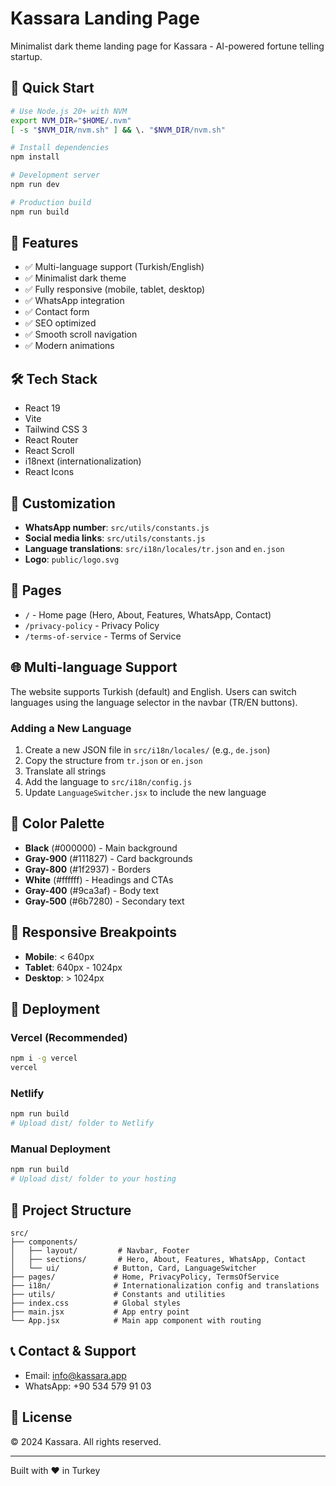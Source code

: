 # Kassara Landing Page

Minimalist dark theme landing page for Kassara - AI-powered fortune telling startup.

## 🚀 Quick Start

```bash
# Use Node.js 20+ with NVM
export NVM_DIR="$HOME/.nvm"
[ -s "$NVM_DIR/nvm.sh" ] && \. "$NVM_DIR/nvm.sh"

# Install dependencies
npm install

# Development server
npm run dev

# Production build
npm run build
```

## 🎨 Features

- ✅ Multi-language support (Turkish/English)
- ✅ Minimalist dark theme
- ✅ Fully responsive (mobile, tablet, desktop)
- ✅ WhatsApp integration
- ✅ Contact form
- ✅ SEO optimized
- ✅ Smooth scroll navigation
- ✅ Modern animations

## 🛠️ Tech Stack

- React 19
- Vite
- Tailwind CSS 3
- React Router
- React Scroll
- i18next (internationalization)
- React Icons

## 🔧 Customization

- **WhatsApp number**: `src/utils/constants.js`
- **Social media links**: `src/utils/constants.js`
- **Language translations**: `src/i18n/locales/tr.json` and `en.json`
- **Logo**: `public/logo.svg`

## 📄 Pages

- `/` - Home page (Hero, About, Features, WhatsApp, Contact)
- `/privacy-policy` - Privacy Policy
- `/terms-of-service` - Terms of Service

## 🌐 Multi-language Support

The website supports Turkish (default) and English. Users can switch languages using the language selector in the navbar (TR/EN buttons).

### Adding a New Language

1. Create a new JSON file in `src/i18n/locales/` (e.g., `de.json`)
2. Copy the structure from `tr.json` or `en.json`
3. Translate all strings
4. Add the language to `src/i18n/config.js`
5. Update `LanguageSwitcher.jsx` to include the new language

## 🎨 Color Palette

- **Black** (#000000) - Main background
- **Gray-900** (#111827) - Card backgrounds
- **Gray-800** (#1f2937) - Borders
- **White** (#ffffff) - Headings and CTAs
- **Gray-400** (#9ca3af) - Body text
- **Gray-500** (#6b7280) - Secondary text

## 📱 Responsive Breakpoints

- **Mobile**: < 640px
- **Tablet**: 640px - 1024px
- **Desktop**: > 1024px

## 🚀 Deployment

### Vercel (Recommended)
```bash
npm i -g vercel
vercel
```

### Netlify
```bash
npm run build
# Upload dist/ folder to Netlify
```

### Manual Deployment
```bash
npm run build
# Upload dist/ folder to your hosting
```

## 📝 Project Structure

```
src/
├── components/
│   ├── layout/         # Navbar, Footer
│   ├── sections/       # Hero, About, Features, WhatsApp, Contact
│   └── ui/            # Button, Card, LanguageSwitcher
├── pages/             # Home, PrivacyPolicy, TermsOfService
├── i18n/              # Internationalization config and translations
├── utils/             # Constants and utilities
├── index.css          # Global styles
├── main.jsx           # App entry point
└── App.jsx            # Main app component with routing
```

## 📞 Contact & Support

- Email: info@kassara.app
- WhatsApp: +90 534 579 91 03

## 📄 License

© 2024 Kassara. All rights reserved.

---

Built with ❤️ in Turkey
